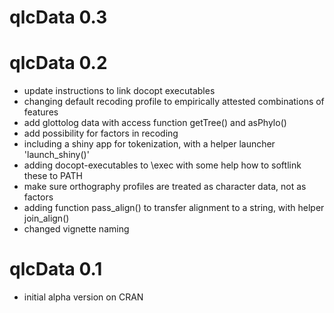 # qlcData 0.3


# qlcData 0.2


* update instructions to link docopt executables
* changing default recoding profile to empirically attested combinations of features
* add glottolog data with access function getTree() and asPhylo()
* add possibility for factors in recoding
* including a shiny app for tokenization, with a helper launcher 'launch_shiny()'
* adding docopt-executables to \exec with some help how to softlink these to PATH
* make sure orthography profiles are treated as character data, not as factors
* adding function pass_align() to transfer alignment to a string, with helper join_align()
* changed vignette naming

# qlcData 0.1

* initial alpha version on CRAN

